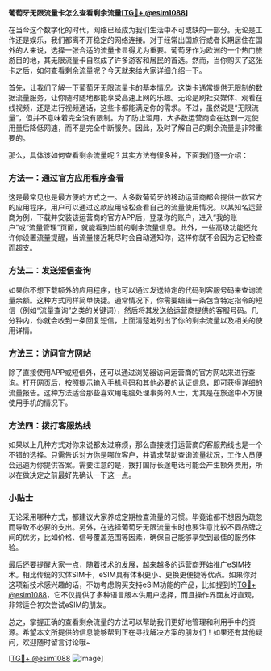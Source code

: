 **葡萄牙无限流量卡怎么查看剩余流量[[TG💪+ @esim1088](https://t.me/s/esim1088)]**

在当今这个数字化的时代，网络已经成为我们生活中不可或缺的一部分。无论是工作还是娱乐，我们都离不开稳定的网络连接。对于经常出国旅行或者长期居住在国外的人来说，选择一张合适的流量卡显得尤为重要。葡萄牙作为欧洲的一个热门旅游目的地，其无限流量卡自然成了许多游客和居民的首选。然而，当你购买了这张卡之后，如何查看剩余流量呢？今天就来给大家详细介绍一下。

首先，让我们了解一下葡萄牙无限流量卡的基本情况。这类卡通常提供无限制的数据流量服务，让你随时随地都能享受高速上网的乐趣。无论是刷社交媒体、观看在线视频，还是进行视频通话，这些卡都能满足你的需求。不过，虽然说是“无限流量”，但并不意味着完全没有限制。为了防止滥用，大多数运营商会在达到一定使用量后降低网速，而不是完全中断服务。因此，及时了解自己的剩余流量是非常重要的。

那么，具体该如何查看剩余流量呢？其实方法有很多种，下面我们逐一介绍：

### 方法一：通过官方应用程序查看

这是最常见也是最方便的方式之一。大多数葡萄牙的移动运营商都会提供一款官方的应用程序，用户可以通过这款应用轻松查看自己的流量使用情况。以某知名运营商为例，下载并安装该运营商的官方APP后，登录你的账户，进入“我的账户”或“流量管理”页面，就能看到当前的剩余流量信息。此外，一些高级功能还允许你设置流量提醒，当流量接近耗尽时会自动通知你，这样你就不会因为忘记检查而超支。

### 方法二：发送短信查询

如果你不想下载额外的应用程序，也可以通过发送特定的代码到客服号码来查询流量余额。这种方式同样简单快捷。通常情况下，你需要编辑一条包含特定指令的短信（例如“流量查询”之类的关键词），然后将其发送给运营商提供的客服号码。几分钟内，你就会收到一条回复短信，上面清楚地列出了你的剩余流量以及相关的使用详情。

### 方法三：访问官方网站

除了直接使用APP或短信外，还可以通过浏览器访问运营商的官方网站来进行查询。打开网页后，按照提示输入手机号码和其他必要的认证信息，即可获得详细的流量报告。这种方法适合那些喜欢用电脑处理事务的人士，尤其是在旅途中不方便使用手机的情况下。

### 方法四：拨打客服热线

如果以上几种方式对你来说都太过麻烦，那么直接拨打运营商的客服热线也是一个不错的选择。只需告诉对方你是哪位客户，并请求帮助查询流量状况，工作人员便会迅速为你提供答案。需要注意的是，拨打国际长途电话可能会产生额外费用，所以在做决定之前最好先确认一下这一点。

### 小贴士

无论采用哪种方式，都建议大家养成定期检查流量的习惯。毕竟谁都不想因为疏忽而导致不必要的支出。另外，在选择葡萄牙无限流量卡时也要注意比较不同品牌之间的优劣，比如价格、信号覆盖范围等因素，确保自己能够享受到最佳的服务体验。

最后还要提醒大家一点，随着技术的发展，越来越多的运营商开始推广eSIM技术。相比传统的实体SIM卡，eSIM具有体积更小、更换更便捷等优点。如果你对这项新技术感兴趣的话，不妨考虑购买支持eSIM功能的产品，比如提到的[TG💪+ @esim1088](https://t.me/s/esim1088)，它不仅提供了多种语言版本供用户选择，而且操作界面友好直观，非常适合初次尝试eSIM的朋友。

总之，掌握正确的查看剩余流量的方法可以帮助我们更好地管理和利用手中的资源。希望本文所提供的信息能够帮到正在寻找解决方案的朋友们！如果还有其他疑问，欢迎随时留言讨论哦~

[[TG💪+ @esim1088](https://t.me/s/esim1088) ![Image](https://i.postimg.cc/4NQfJmqS/Snipaste-2025-05-13-00-14-12.png)]